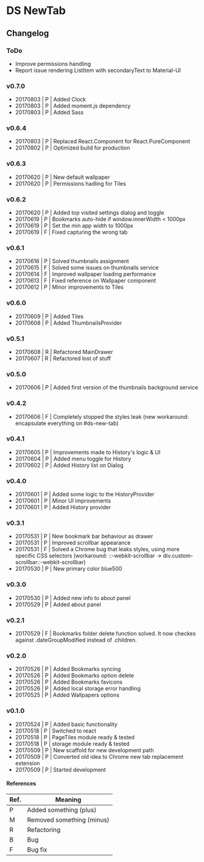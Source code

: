# DS NewTab
## Changelog
### ToDo
 - Improve permissions handling
 - Report issue rendering ListItem with secondaryText to Material-UI
### v0.7.0
* 20170803 | P | Added Clock
* 20170803 | P | Added moment.js dependency
* 20170803 | P | Added Sass
### v0.6.4
* 20170803 | P | Replaced React.Component for React.PureComponent
* 20170802 | P | Optimized build for production
### v0.6.3
* 20170620 | P | New default wallpaper
* 20170620 | P | Permissions hadling for Tiles
### v0.6.2
* 20170620 | P | Added top visited settings dialog and toggle
* 20170619 | P | Bookmarks auto-hide if window.innerWidth < 1000px
* 20170619 | P | Set the min app width to 1000px
* 20170619 | F | Fixed capturing the wrong tab
### v0.6.1
* 20170616 | P | Solved thumbnails assignment
* 20170615 | F | Solved some issues on thumbnails service
* 20170614 | F | Improved wallpaper loading performance
* 20170613 | F | Fixed reference on Wallpaper component
* 20170612 | P | Minor improvements to Tiles
### v0.6.0
* 20170609 | P | Added Tiles
* 20170608 | P | Added ThumbnailsProvider
### v0.5.1
* 20170608 | R | Refactored MainDrawer
* 20170607 | R | Refactored lost of stuff
### v0.5.0
* 20170606 | P | Added first version of the thumbnails background service
### v0.4.2
* 20170606 | F | Completely stopped the styles leak (new workaround: encapsulate everything on #ds-new-tab)
### v0.4.1
* 20170605 | P | Improvements made to History's logic & UI
* 20170604 | P | Added menu toggle for History
* 20170602 | P | Added History list on Dialog
### v0.4.0
* 20170601 | P | Added some logic to the HistoryProvider
* 20170601 | P | Minor UI improvements
* 20170601 | P | Added History provider
### v0.3.1
* 20170531 | P | New bookmark bar behaviour as drawer
* 20170531 | P | Improved scrollbar appearance
* 20170531 | F | Solved a Chrome bug that leaks styles, using more specific CSS selectors (workaround: ::-webkit-scrollbar -> div.custom-scrollbar::-webkit-scrollbar)
* 20170530 | P | New primary color blue500
### v0.3.0
* 20170530 | P | Added new info to about panel
* 20170529 | P | Added about panel
### v0.2.1
* 20170529 | F | Bookmarks folder delete function solved. It now checkes against .dateGroupModified instead of .children.
### v0.2.0
* 20170526 | P | Added Bookmarks syncing
* 20170526 | P | Added Bookmarks option delete
* 20170526 | P | Added Bookmarks favicons
* 20170526 | P | Added local storage error handling
* 20170525 | P | Added Wallpapers options
### v0.1.0
* 20170524 | P | Added basic functionality
* 20170518 | P | Switched to react
* 20170518 | P | PageTiles module ready & tested
* 20170518 | P | storage module ready & tested
* 20170509 | P | New scaffold for new development path
* 20170509 | P | Converted old idea to Chrome new tab replacement extension
* 20170509 | P | Started development
#### References
| Ref. | Meaning |
| ------ | ------ |
| P | Added something (plus) |
| M | Removed something (minus) |
| R | Refactoring |
| B | Bug |
| F | Bug fix |